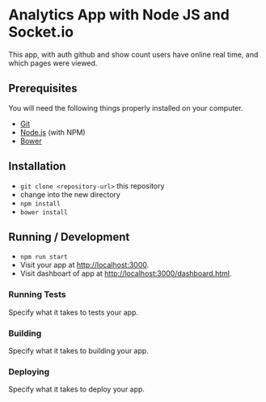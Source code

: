 # Analytics App with Node JS and Socket.io

This app, with auth github and show count users have online real time, and which pages were viewed.

## Prerequisites

You will need the following things properly installed on your computer.

* [Git](http://git-scm.com/)
* [Node.js](http://nodejs.org/) (with NPM)
* [Bower](http://bower.io/)

## Installation

* `git clone <repository-url>` this repository
* change into the new directory
* `npm install`
* `bower install`


## Running / Development

* `npm run start`
* Visit your app at [http://localhost:3000](http://localhost:3000).
* Visit dashboart of app at [http://localhost:3000/dashboard.html](http://localhost:3000/dashboard.html).

### Running Tests

Specify what it takes to tests your app.

### Building

Specify what it takes to building your app.

### Deploying

Specify what it takes to deploy your app.